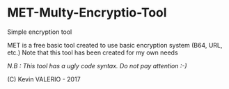 # MET-Multy-Encryptio-Tool
Simple encryption tool

MET is a free basic tool created to use basic encryption system (B64, URL, etc.)
Note that this tool has  been created for my own needs 

*N.B : This tool has a ugly code syntax. Do not pay attention :-)*

(C) Kevin VALERIO - 2017
